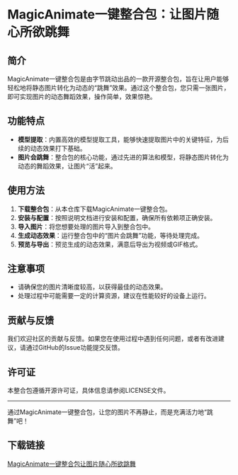 # MagicAnimate一键整合包：让图片随心所欲跳舞

## 简介
MagicAnimate一键整合包是由字节跳动出品的一款开源整合包，旨在让用户能够轻松地将静态图片转化为动态的“跳舞”效果。通过这个整合包，您只需一张图片，即可实现图片的动态舞蹈效果，操作简单，效果惊艳。

## 功能特点
- **模型提取**：内置高效的模型提取工具，能够快速提取图片中的关键特征，为后续的动态效果打下基础。
- **图片会跳舞**：整合包的核心功能，通过先进的算法和模型，将静态图片转化为动态的舞蹈效果，让图片“活”起来。

## 使用方法
1. **下载整合包**：从本仓库下载MagicAnimate一键整合包。
2. **安装与配置**：按照说明文档进行安装和配置，确保所有依赖项正确安装。
3. **导入图片**：将您想要处理的图片导入到整合包中。
4. **生成动态效果**：运行整合包中的“图片会跳舞”功能，等待处理完成。
5. **预览与导出**：预览生成的动态效果，满意后导出为视频或GIF格式。

## 注意事项
- 请确保您的图片清晰度较高，以获得最佳的动态效果。
- 处理过程中可能需要一定的计算资源，建议在性能较好的设备上运行。

## 贡献与反馈
我们欢迎社区的贡献与反馈。如果您在使用过程中遇到任何问题，或者有改进建议，请通过GitHub的Issue功能提交反馈。

## 许可证
本整合包遵循开源许可证，具体信息请参阅LICENSE文件。

---

通过MagicAnimate一键整合包，让您的图片不再静止，而是充满活力地“跳舞”吧！

## 下载链接

[MagicAnimate一键整合包让图片随心所欲跳舞](https://pan.quark.cn/s/d0aa91e3eadc)